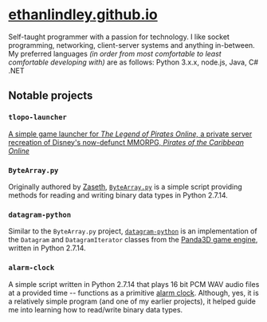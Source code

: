 # [ethanlindley.github.io](https://github.com/ethanlindley)

Self-taught programmer with a passion for technology. I like socket programming, networking, client-server systems and anything in-between. My preferred languages _(in order from most comfortable to least comfortable developing with)_ are as follows: Python 3.x.x, node.js, Java, C# .NET

## Notable projects

### `tlopo-launcher`

[A simple game launcher for _The Legend of Pirates Online,_ a private server recreation of Disney's now-defunct MMORPG, _Pirates of the Caribbean Online_](https://github.com/ethanlindley/tlopo-launcher)

### `ByteArray.py`

Originally authored by [Zaseth](https://github.com/Zaseth), [`ByteArray.py`](https://github.com/ethanlindley/ByteArray.py) is a simple script providing methods for reading and writing binary data types in Python 2.7.14.

### `datagram-python`

Similar to the `ByteArray.py` project, [`datagram-python`](https://github.com/ethanlindley/datagram-python) is an implementation of the `Datagram` and `DatagramIterator` classes from the [Panda3D game engine](https://panda3d.org), written in Python 2.7.14.

### `alarm-clock`

A simple script written in Python 2.7.14 that plays 16 bit PCM WAV audio files at a provided time -- functions as a primitive [alarm clock](https://github.com/ethanlindley/alarm-clock). Although, yes, it is a relatively simple program (and one of my earlier projects), it helped guide me into learning how to read/write binary data types.
